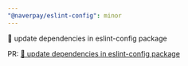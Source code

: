 ```yaml
---
"@naverpay/eslint-config": minor
---
```


🔧 update dependencies in eslint-config package

PR: [🔧 update dependencies in eslint-config package](https://github.com/NaverPayDev/code-style/pull/117)
